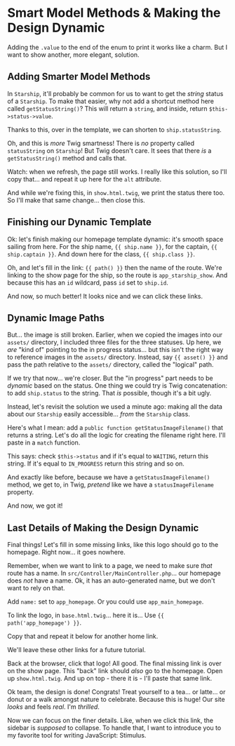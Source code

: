 # Smart Model Methods & Making the Design Dynamic

Adding the `.value` to the end of the enum to print it works like a charm.
But I want to show another, more elegant, solution.

## Adding Smarter Model Methods

In `Starship`, it'll probably be common for us to want to get the *string* status
of a `Starship`. To make that easier, why not add a shortcut method here called
`getStatusString()`? This will return a `string`, and inside,
return `$this->status->value`.

Thanks to this, over in the template, we can shorten to `ship.statusString`.

Oh, and this is *more* Twig smartness! There is *no* property called `statusString`
on `Starship`! But Twig doesn't care. It sees that there *is* a `getStatusString()`
method and calls that.

Watch: when we refresh, the page still works. I really like this solution, so I'll
copy that... and repeat it up here for the `alt` attribute.

And while we're fixing this, in `show.html.twig`, we print the status there too.
So I'll make that same change... then close this.

## Finishing our Dynamic Template

Ok: let's finish making our homepage template dynamic: it's smooth space sailing
from here. For the ship name, `{{ ship.name }}`, for the captain, `{{ ship.captain }}`.
And down here for the class, `{{ ship.class }}`.

Oh, and let's fill in the link: `{{ path() }}` then the name of the route. We're
linking to the show page for the ship, so the route is `app_starship_show`. And
because this has an `id` wildcard, pass `id` set to `ship.id`.

And now, so much better! It looks nice and we can click these links.

## Dynamic Image Paths

But... the image is still broken. Earlier, when we copied the images into our
`assets/` directory, I included three files for the three statuses. Up here, we
*are* "kind of" pointing to the in progress status... but this isn't the right way
to reference images in the `assets/` directory. Instead, say `{{ asset() }}` and
pass the path relative to the `assets/` directory, called the "logical" path.

If we try that now... we're closer. But the "in progress" part
needs to be *dynamic* based on the status. One thing we could try is Twig
concatenation: to add `ship.status` to the string. That *is* possible, though it's
a bit ugly.

Instead, let's revisit the solution we used a minute ago: making all the data
about our `Starship` easily accessible... *from* the `Starship` class.

Here's what I mean: add a `public function getStatusImageFilename()` that returns
a string. Let's do all the logic for creating the filename right here. I'll
paste in a `match` function.

This says: check `$this->status` and if it's equal to `WAITING`, return this string.
If it's equal to `IN_PROGRESS` return this string and so on.

And exactly like before, because we have a `getStatusImageFilename()` method, we
get to, in Twig, *pretend* like we have a `statusImageFilename` property.

And now, we got it!

## Last Details of Making the Design Dynamic

Final things! Let's fill in some missing links, like this logo should go to the
homepage. Right now... it goes nowhere.

Remember, when we want to link to a page, we need to make sure *that* route has
a name. In `src/Controller/MainController.php`... our homepage does *not* have
a name. Ok, it has an auto-generated name, but we don't want to rely on that. 

Add `name:` set to `app_homepage`. Or you could use `app_main_homepage`.

To link the logo, in `base.html.twig`... here it is... Use `{{ path('app_homepage') }}`.

Copy that and repeat it below for another home link. 

We'll leave these other links for a future tutorial.

Back at the browser, click that logo! All good. The final missing link is over
on the show page. This "back" link should *also* go to the homepage. Open up
`show.html.twig`. And up on top - there it is - I'll paste that same link.

Ok team, the design is done! Congrats! Treat yourself to a tea... or latte... or
donut or a walk amongst nature to celebrate. Because this is huge! Our site
*looks* and feels *real*. I'm *thrilled*.

Now we can focus on the finer details. Like, when we click this link, the sidebar
is *supposed* to collapse. To handle that, I want to introduce you to my favorite
tool for writing JavaScript: Stimulus.
